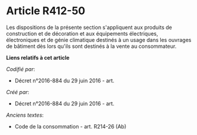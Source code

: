 # Article R412-50

Les dispositions de la présente section s'appliquent aux produits de construction et de décoration et aux équipements
électriques, électroniques et de génie climatique destinés à un usage dans les ouvrages de bâtiment dès lors qu'ils sont
destinés à la vente au consommateur.

**Liens relatifs à cet article**

_Codifié par_:

  - Décret n°2016-884 du 29 juin 2016 - art.

_Créé par_:

  - Décret n°2016-884 du 29 juin 2016 - art.

_Anciens textes_:

  - Code de la consommation - art. R214-26 (Ab)
